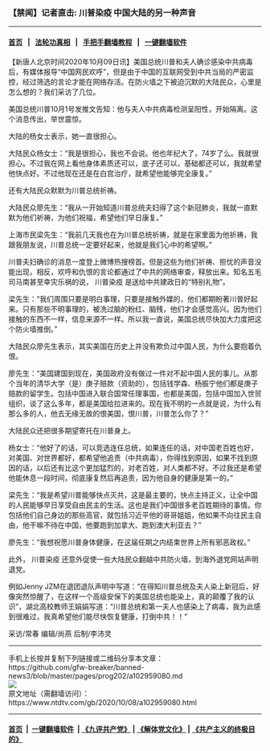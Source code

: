 ### 【禁闻】记者直击: 川普染疫 中国大陆的另一种声音
------------------------

#### [首页](https://github.com/gfw-breaker/banned-news3/blob/master/README.md) &nbsp;&nbsp;|&nbsp;&nbsp; [法轮功真相](https://github.com/begood0513/basic/blob/master/README.md)  &nbsp;&nbsp;|&nbsp;&nbsp; [手把手翻墙教程](https://github.com/gfw-breaker/guides/wiki)  &nbsp;&nbsp;|&nbsp;&nbsp; [一键翻墙软件](https://github.com/gfw-breaker/nogfw/blob/master/README.md)  



<div><div class="post_content" itemprop="articleBody">
 <p>
  【新唐人北京时间2020年10月09日讯】美国总统川普和夫人确诊感染中共病毒后，有媒体报导“中国网民欢呼”，但是由于中国的互联网受到中共当局的严密监控，经过筛选的言论才能在网络存活。在防火墙之下被迫沉默的大陆民众，心里是怎么想的？我们采访了几位。
 </p>
 <p>
  美国总统川普10月1号发推文告知：他与夫人中共病毒检测呈阳性，开始隔离。这个消息传出，举世震惊。
 </p>
 <p>
  大陆的杨女士表示，她一直很担心。
 </p>
 <p>
  大陆民众杨女士：“我是很担心，我也不会说。他也年纪大了，74岁了么。我就很担心。不过我在网上看他身体素质还可以，底子还可以，基础都还可以，我就希望他快点好。不过他现在还是在白宫治疗，就希望他能够完全康复。”
 </p>
 <p>
  还有大陆民众默默为川普总统祈祷。
 </p>
 <p>
  大陆民众廖先生：“我从一开始知道川普总统夫妇得了这个新冠肺炎，我就一直默默为他们祈祷，为他们祝福，希望他们早日康复。”
 </p>
 <p>
  上海市民梁先生：“我前几天我也在为川普总统祈祷，就是在家里面为他祈祷，我跟我朋友说，川普总统一定要好起来，他就是我们心中的希望啊。”
 </p>
 <p>
  川普夫妇确诊的消息一度登上微博热搜榜首。但是这些为他们祈祷、担忧的声音没能出现，相反，欢呼和仇恨的言论都通过了中共的网络审查，释放出来。知名五毛司马南甚至幸灾乐祸的说，
  <ok href="https://www.ntdtv.com/gb/川普染疫.htm">
   川普染疫
  </ok>
  是送给中共建政日的“特别礼物”。
 </p>
 <p>
  梁先生：“我们周围只要是明白事理，只要是接触外媒的，他们都期盼著川普好起来。只有那些不明事理的，被洗过脑的粉红、脑残，他们才会感觉高兴。因为他们接触的东西不一样，信息来源不一样。所以我一直说，美国总统尽快加大力度把这个防火墙推倒。”
 </p>
 <p>
  大陆民众廖先生表示，其实美国在历史上并没有欺负过中国人民，为什么要抱着仇恨。
 </p>
 <p>
  廖先生：“美国建国到现在，美国政府没有做过一件对不起中国人民的事儿。从那个当年的清华大学（是）庚子赔款（资助的），包括钱学森、杨振宁他们都是庚子赔款的留学生。包括中国进入联合国常任理事国，也都是美国，包括中国加入世贸组织，谈了这么多年，都是美国给拉进来的。现在我不明的一点就是说，为什么有那么多的人，他去无缘无故的恨美国，恨川普，川普怎么你了？”
 </p>
 <p>
  大陆民众还把很多期望寄托在川普身上。
 </p>
 <p>
  杨女士：“他好了的话，可以竞选连任总统，如果连任的话，对中国老百姓也好，对美国、对世界都好，都希望他追责（中共病毒），你得找到原因，如果不找到原因的话，以后还有比这个更加猛烈的，对老百姓，对人类都不好。不过我还是希望他能休息一段时间，彻底康复然后再追责，因为他自身的健康是第一的。”
 </p>
 <p>
  梁先生：“我是希望川普能够快点灭共，这是最主要的，快点主持正义，让全中国的人民能够早日享受自由民主的生活。这也是我们中国很多老百姓期待的事情。你包括他们自己身边的那些高官，就包括习近平他的哥哥姐姐，他如果不向往民主自由，他干嘛不待在中国，他要跑到加拿大、跑到澳大利亚去？”
 </p>
 <p>
  廖先生：“我想祝愿川普身体健康，在这届任期之内结束世界上所有邪恶政权。”
 </p>
 <p>
  此外，
  <ok href="https://www.ntdtv.com/gb/川普染疫.htm">
   川普染疫
  </ok>
  还意外促使一些大陆民众翻越中共防火墙，到海外退党网站声明退党。
 </p>
 <p>
  例如Jenny JZM在退团退队声明中写道：“在得知川普总统及夫人染上新冠后，好像突然惊醒了，在这样一个高级安保下的美国总统也能染上，真的颠覆了我的认识”，湖北高校教师王娟娟写道：“川普总统和第一夫人也感染上了病毒，我为此感到很难过，我真希望他们能尽快恢复健康，打倒中共！！”
 </p>
 <p>
  采访/常春 编辑/尚燕 后制/李沛灵
 </p>
 <div class="single_ad">
 </div>
</div>
</div>
<hr/>
手机上长按并复制下列链接或二维码分享本文章：<br/>
https://github.com/gfw-breaker/banned-news3/blob/master/pages/prog202/a102959080.md <br/>
<a href='https://github.com/gfw-breaker/banned-news3/blob/master/pages/prog202/a102959080.md'><img src='https://github.com/gfw-breaker/banned-news3/blob/master/pages/prog202/a102959080.md.png'/></a> <br/>
原文地址（需翻墙访问）：https://www.ntdtv.com/gb/2020/10/08/a102959080.html


------------------------
#### [首页](https://github.com/gfw-breaker/banned-news3/blob/master/README.md) &nbsp;|&nbsp; [一键翻墙软件](https://github.com/gfw-breaker/nogfw/blob/master/README.md) &nbsp;| [《九评共产党》](https://github.com/gfw-breaker/9ping.md/blob/master/README.md#九评之一评共产党是什么) | [《解体党文化》](https://github.com/gfw-breaker/jtdwh.md/blob/master/README.md) | [《共产主义的终极目的》](https://github.com/gfw-breaker/gczydzjmd.md/blob/master/README.md)


<img src='http://gfw-breaker.win/banned-news3/pages/prog202/a102959080.md' width='0px' height='0px'/>